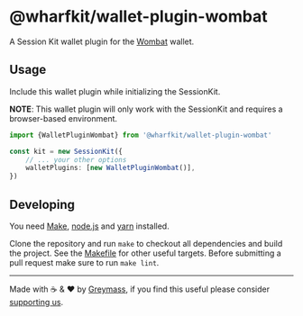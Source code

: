 # @wharfkit/wallet-plugin-wombat

A Session Kit wallet plugin for the [Wombat](https://www.wombat.app/) wallet.

## Usage

Include this wallet plugin while initializing the SessionKit.

**NOTE**: This wallet plugin will only work with the SessionKit and requires a browser-based environment.

```ts
import {WalletPluginWombat} from '@wharfkit/wallet-plugin-wombat'

const kit = new SessionKit({
    // ... your other options
    walletPlugins: [new WalletPluginWombat()],
})
```

## Developing

You need [Make](https://www.gnu.org/software/make/), [node.js](https://nodejs.org/en/) and [yarn](https://classic.yarnpkg.com/en/docs/install) installed.

Clone the repository and run `make` to checkout all dependencies and build the project. See the [Makefile](./Makefile) for other useful targets. Before submitting a pull request make sure to run `make lint`.

---

Made with ☕️ & ❤️ by [Greymass](https://greymass.com), if you find this useful please consider [supporting us](https://greymass.com/support-us).
